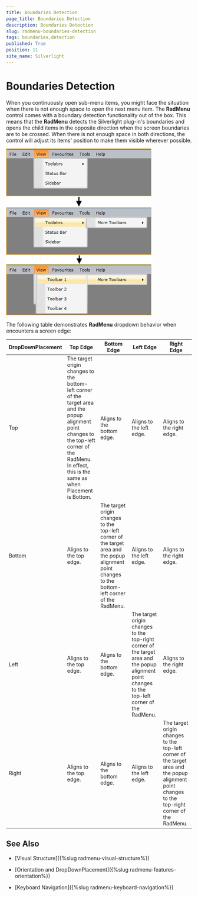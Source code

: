 ```yaml
---
title: Boundaries Detection
page_title: Boundaries Detection
description: Boundaries Detection
slug: radmenu-boundaries-detection
tags: boundaries,detection
published: True
position: 11
site_name: Silverlight
---
```


# Boundaries Detection

When you continuously open sub-menu items, you might face the situation when there is not enough space to open the next menu item. The __RadMenu__ control comes with a boundary detection functionality out of the box. This means that the __RadMenu__ detects the Silverlight plug-in's boundaries and opens the child items in the opposite direction when the screen boundaries are to be crossed. When there is not enough space in both directions, the control will adjust its items' position to make them visible wherever possible.        

![](images/RadMenu_Boundaries_Detection_01.png)

The following table demonstrates __RadMenu__ dropdown behavior when encounters a screen edge:

DropDownPlacement	|	Top Edge	|	Bottom Edge	|	Left Edge	|	Right Edge
---	|	---	|	---	|	---	|	---
Top	|	The target origin changes to the bottom-left corner of the target area and the popup alignment point changes to the top-left corner of the RadMenu. In effect, this is the same as when Placement is Bottom.	|	Aligns to the bottom edge.	|	Aligns to the left edge.	|	Aligns to the right edge.
Bottom	|	Aligns to the top edge.	|	The target origin changes to the top-left corner of the target area and the popup alignment point changes to the bottom-left corner of the RadMenu.	|	Aligns to the left edge.	|	Aligns to the right edge.
Left	|	Aligns to the top edge.	|	Aligns to the bottom edge.	|	The target origin changes to the top-right corner of the target area and the popup alignment point changes to the top-left corner of the RadMenu.	|	Aligns to the right edge.
Right	|	Aligns to the top edge.	|	Aligns to the bottom edge.	|	Aligns to the left edge.	|	The target origin changes to the top-left corner of the target area and the popup alignment point changes to the top-right corner of the RadMenu.

## See Also

 * [Visual Structure]({%slug radmenu-visual-structure%})

 * [Orientation and DropDownPlacement]({%slug radmenu-features-orientation%})

 * [Keyboard Navigation]({%slug radmenu-keyboard-navigation%})
